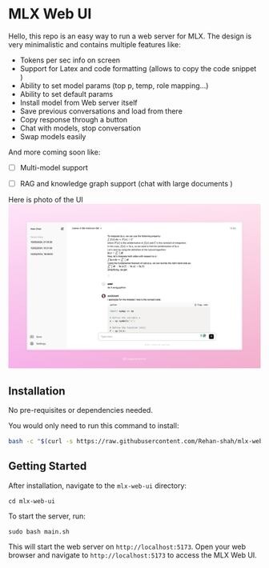 # MLX Web UI

Hello, this repo is an easy way to run a web server for MLX. The design is very minimalistic and contains multiple features like:

- Tokens per sec info on screen
- Support for Latex and code formatting (allows to copy the code snippet )
- Ability to set model params (top p, temp, role mapping...)
- Ability to set default params
- Install model from Web server itself
- Save previous conversations and load from there
- Copy response through a button 
- Chat with models, stop conversation
- Swap models easily

And more coming soon like:

- [ ] Multi-model support
- [ ] RAG and knowledge graph support (chat with large documents )



Here is photo of the UI
![UI look img](./sample.png)


## Installation

No pre-requisites or dependencies needed.

You would only need to run this command to install:

```bash
bash -c "$(curl -s https://raw.githubusercontent.com/Rehan-shah/mlx-web-ui/main/install.sh)"
```

## Getting Started

After installation, navigate to the `mlx-web-ui` directory:

```
cd mlx-web-ui
```

To start the server, run:

```
sudo bash main.sh
```

This will start the web server on `http://localhost:5173`. Open your web browser and navigate to `http://localhost:5173` to access the MLX Web UI.

